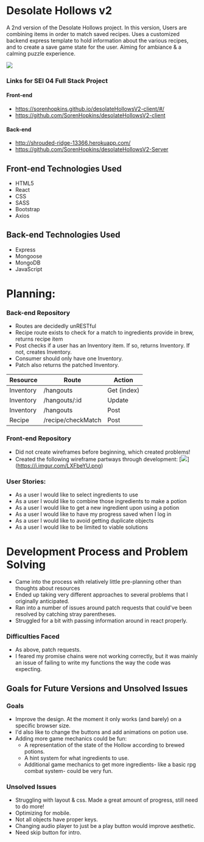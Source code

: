# Desolate Hollows v2

A 2nd version of the Desolate Hollows project. In this version, Users are combining
items in order to match saved recipes. Uses a customized backend express template
to hold information about the various recipes, and to create a save game state
for the user. Aiming for ambiance & a calming puzzle experience.

[![](https://i.imgur.com/QkwPC49.png)](https://i.imgur.com/QkwPC49.png)

### Links for SEI 04 Full Stack Project

#### Front-end
* https://sorenhopkins.github.io/desolateHollowsV2-client/#/
* https://github.com/SorenHopkins/desolateHollowsV2-client

#### Back-end
* http://shrouded-ridge-13366.herokuapp.com/
* https://github.com/SorenHopkins/desolateHollowsV2-Server

## Front-end Technologies Used
* HTML5
* React
* CSS
* SASS
* Bootstrap
* Axios

## Back-end Technologies Used
* Express
* Mongoose
* MongoDB
* JavaScript

# Planning:
### Back-end Repository
* Routes are decidedly unRESTful
* Recipe route exists to check for a match to ingredients provide in brew, returns recipe item
* Post checks if a user has an Inventory item. If so, returns Inventory. If not, creates Inventory.
* Consumer should only have one Inventory.
* Patch also returns the patched Inventory.

| Resource | Route | Action |
|---|---|---|
| Inventory  | /hangouts | Get (index) |
| Inventory  | /hangouts/:id  | Update |
| Inventory  | /hangouts  | Post |
| Recipe  | /recipe/checkMatch | Post  |

### Front-end Repository
* Did not create wireframes before beginning, which created problems!
* Created the following wireframe partways through development:
[![](https://i.imgur.com/LXFbeYU.png)] (https://i.imgur.com/LXFbeYU.png)

### User Stories:
* As a user I would like to select ingredients to use
* As a user I would like to combine those ingredients to make a potion
* As a user I would like to get a new ingredient upon using a potion
* As a user I would like to have my progress saved when I log in
* As a user I would like to avoid getting duplicate objects
* As a user I would like to be limited to viable solutions

# Development Process and Problem Solving
* Came into the process with relatively little pre-planning other than thoughts about resources
* Ended up taking very different approaches to several problems that I originally anticipated.
* Ran into a number of issues around patch requests that could've been resolved by catching stray parentheses.
* Struggled for a bit with passing information around in react properly.

### Difficulties Faced
* As above, patch requests.
* I feared my promise chains were not working correctly, but it was mainly an issue of failing to write my functions the way the code was expecting.

## Goals for Future Versions and Unsolved Issues
### Goals
* Improve the design. At the moment it only works (and barely) on a specific browser size.
* I'd also like to change the buttons and add animations on potion use.
* Adding more game mechanics could be fun:
  - A representation of the state of the Hollow according to brewed potions.
  - A hint system for what ingredients to use.
  - Additional game mechanics to get more ingredients- like a basic rpg combat system- could be very fun.

### Unsolved Issues
* Struggling with layout & css. Made a great amount of progress, still need to do more!
* Optimizing for mobile.
* Not all objects have proper keys.
* Changing audio player to just be a play button would improve aesthetic.
* Need skip button for intro.
